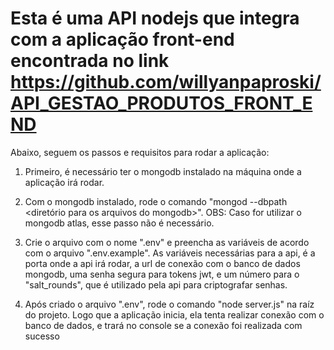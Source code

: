 # Esta é uma API nodejs que integra com a aplicação front-end encontrada no link https://github.com/willyanpaproski/API_GESTAO_PRODUTOS_FRONT_END

Abaixo, seguem os passos e requisitos para rodar a aplicação:

1. Primeiro, é necessário ter o mongodb instalado na máquina onde a aplicação irá rodar.

2. Com o mongodb instalado, rode o comando "mongod --dbpath <diretório para os arquivos do mongodb>". OBS: Caso for utilizar o mongodb atlas, esse passo não é necessário.

3. Crie o arquivo com o nome ".env" e preencha as variáveis de acordo com o arquivo ".env.example". As variáveis necessárias para a api, é a porta onde a api irá rodar, a url de conexão com o banco de dados mongodb, uma senha segura para tokens jwt, e um número para o "salt_rounds", que é utilizado pela api para criptografar senhas.

4. Após criado o arquivo ".env", rode o comando "node server.js" na raíz do projeto. Logo que a aplicação inicia, ela tenta realizar conexão com o banco de dados, e trará no console se a conexão foi realizada com sucesso
